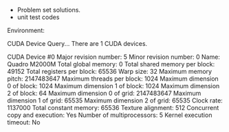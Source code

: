 - Problem set solutions.
- unit test codes

Environment:

CUDA Device Query...
There are 1 CUDA devices.

CUDA Device #0
Major revision number:         5
Minor revision number:         0
Name:                          Quadro M2000M
Total global memory:           0
Total shared memory per block: 49152
Total registers per block:     65536
Warp size:                     32
Maximum memory pitch:          2147483647
Maximum threads per block:     1024
Maximum dimension 0 of block:  1024
Maximum dimension 1 of block:  1024
Maximum dimension 2 of block:  64
Maximum dimension 0 of grid:   2147483647
Maximum dimension 1 of grid:   65535
Maximum dimension 2 of grid:   65535
Clock rate:                    1137000
Total constant memory:         65536
Texture alignment:             512
Concurrent copy and execution: Yes
Number of multiprocessors:     5
Kernel execution timeout:      No
